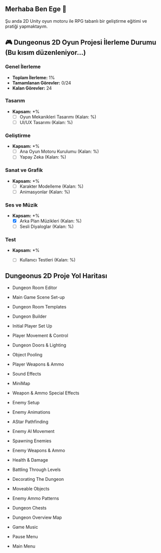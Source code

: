## Merhaba Ben Ege  👋

Şu anda 2D Unity oyun motoru ile RPG tabanlı bir geliştirme eğitimi ve pratiği yapmaktayım.




## 🎮 Dungeonus 2D Oyun Projesi İlerleme Durumu (Bu kısım düzenleniyor...)

### Genel İlerleme
- **Toplam İlerleme:** 1%
- **Tamamlanan Görevler:** 0/24
- **Kalan Görevler:** 24

### Tasarım
- **Kapsam:** *%
  - [ ] Oyun Mekanikleri Tasarımı (Kalan: %)
  - [ ] UI/UX Tasarımı (Kalan: %)

### Geliştirme
- **Kapsam:** *%
  - [ ] Ana Oyun Motoru Kurulumu (Kalan: %)
  - [ ] Yapay Zeka (Kalan: %)

### Sanat ve Grafik
- **Kapsam:** *%
  - [ ] Karakter Modelleme (Kalan: %)
  - [ ] Animasyonlar (Kalan: %)

### Ses ve Müzik
- **Kapsam:** *%
  - [x] Arka Plan Müzikleri (Kalan: %)
  - [ ] Sesli Diyaloglar (Kalan: %)

### Test
- **Kapsam:** *%
  - [ ] Kullanıcı Testleri (Kalan: %)


## Dungeonus 2D Proje Yol Haritası

- Dungeon Room Editor

- Main Game Scene Set-up

- Dungeon Room Templates

- Dungeon Builder

- Initial Player Set Up

- Player Movement & Control

- Dungeon Doors & Lighting

- Object Pooling

- Player Weapons & Ammo

- Sound Effects

- MiniMap

- Weapon & Ammo Special Effects

- Enemy Setup

- Enemy Animations

- AStar Pathfinding

- Enemy AI Movement

- Spawning Enemies

- Enemy Weapons & Ammo

- Health & Damage

- Battling Through Levels

- Decorating The Dungeon

- Moveable Objects

- Enemy Ammo Patterns

- Dungeon Chests

- Dungeon Overview Map

- Game Music

- Pause Menu

- Main Menu
